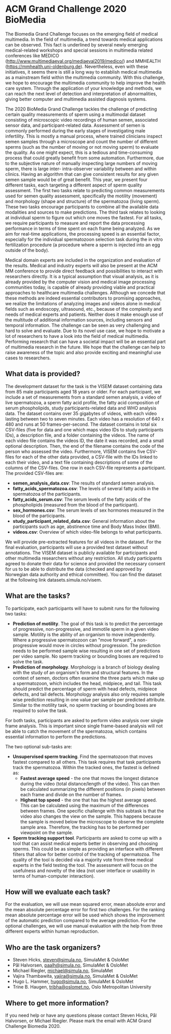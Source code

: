 # ACM Grand Challenge 2020 BioMedia

The Biomedia Grand Challenge focuses on the emerging field of medical multimedia. In the field of multimedia, a trend towards medical applications can be observed. This fact is underlined by several newly emerging medical-related workshops and special sessions in multimedia related conferences like MEDICO (http://www.multimediaeval.org/mediaeval2019/medico/) and MMHEALTH (https://mmhealth.uni-oldenburg.de). Nevertheless, even with these initiatives, it seems there is still a long way to establish medical multimedia as a mainstream field within the multimedia community. With this challenge, we hope to encourage the multimedia community to help improve the health care system. Through the application of your knowledge and methods, we can reach the next level of detection and interpretation of abnormalities, giving better computer and multimedia assisted diagnosis systems.

The 2020 BioMedia Grand Challenge tackles the challenge of predicting certain quality measurements of sperm using a multimodal dataset consisting of microscopic video recordings of human semen, associated sensor data, and participant-related data. Assessment of semen is commonly performed during the early stages of investigating male infertility. This is mostly a manual process, where trained clinicians inspect semen samples through a microscope and count the number of different sperms (such as the number of moving or not moving sperm) to evaluate the quality. As one might expect, this is a tedious and time-consuming process that could greatly benefit from some automation. Furthermore, due to the subjective nature of manually inspecting large numbers of moving sperm, there is large inter- intra-observer variability between and within clinics. Having an algorithm that can give consistent results for any given semen sample would be of great benefit. This year, we present four different tasks, each targeting a different aspect of sperm quality assessment. The first two tasks relate to predicting common measurements used for semen quality assessment, specifically the motility (movement) and morphology (shape and structure) of the spermatozoa (living sperm). These two tasks encourage participants to combine all the available data modalities and sources to make predictions. The third task relates to looking at individual sperm to figure out which one moves the fastest. For all tasks, we require participants to measure and report the data processing performance in terms of time spent on each frame being analyzed. As we aim for real-time applications, the processing speed is an essential factor, especially for the individual spermatozoon selection task during the in vitro fertilization procedure (a procedure where a sperm is injected into an egg outside of the body).

Medical domain experts are included in the organization and evaluation of the results. Medical and industry experts will also be present at the ACM MM conference to provide direct feedback and possibilities to interact with researchers directly. It is a typical assumption that visual analysis, as it is already provided by the computer vision and medical image processing communities today, is capable of already providing viable and practical approaches to healthcare multimedia challenges. Although we concede that these methods are indeed essential contributors to promising approaches, we realize the limitations of analyzing images and videos alone in medical fields such as endoscopy, ultrasound, etc., because of the complexity and needs of medical experts and patients. Neither does it make enough use of the multitude of additional information sources, including sensors and temporal information. The challenge can be seen as very challenging and hard to solve and evaluate. Due to its novel use case, we hope to motivate a lot of researchers to have a look into the field of medical multimedia. Performing research that can have a societal impact will be an essential part of multimedia research in the future. We hope that the challenge can help to raise awareness of the topic and also provide exciting and meaningful use cases to researchers.


## What data is provided?
The development dataset for the task is the VISEM dataset containing data from 85 male participants aged 18 years or older. For each participant, we include a set of measurements from a standard semen analysis, a video of live spermatozoa, a sperm fatty acid profile, the fatty acid composition of serum phospholipids, study participants-related data and WHO analysis data. The dataset contains over 35 gigabytes of videos, with each video lasting between two to seven minutes. Each video has a resolution of 640 x 480 and runs at 50 frames-per-second. The dataset contains in total six CSV-files (five for data and one which maps video IDs to study participants IDs), a description file, and a folder containing the videos. The name of each video file contains the videos ID, the date it was recorded, and a small optional description. Then, the end of the filename contains the code of the person who assessed the video. Furthermore, VISEM contains five CSV-files for each of the other data provided, a CSV-file with the IDs linked to each their video, and a text file containing descriptions of some of the columns of the CSV-files. One row in each CSV-file represents a participant. The provided CSV-files are:

* **semen_analysis_data.csv**: The results of standard semen analysis.
* **fatty_acids_spermatozoa.csv**: The levels of several fatty acids in the spermatozoa of the participants.
* **fatty_acids_serum.csv**: The serum levels of the fatty acids of the phospholipids (measured from the blood of the participant).
* **sex_hormones.csv**: The serum levels of sex hormones measured in the blood of the participants.
* **study_participant_related_data.csv**: General information about the participants such as age, abstinence time and Body Mass Index (BMI).
* **videos.csv**: Overview of which video-file belongs to what participants.

We will provide pre-extracted features for all videos in the dataset. For the final evaluation, participants will use a provided test dataset without annotations. The VISEM dataset is publicly available for participants and other multimedia researchers without any restriction. All study participants agreed to donate their data for science and provided the necessary consent for us to be able to distribute the data (checked and approved by Norwegian data authority and ethical committee). You can find the dataset at the following link datasets.simula.no/visem.

## What are the tasks?
To participate, each participants will have to submit runs for the following two tasks:

* **Prediction of motility**. The goal of this task is to predict the percentage of progressive, non-progressive, and immotile sperm in a given video sample. Motility is the ability of an organism to move independently. Where a progressive spermatozoon can "move forward", a non-progressive would move in circles without progression. The prediction needs to be performed sample wise resulting in one set of predictions per video sample. No sperm tracking or bounding boxes are required to solve the task.
* **Prediction of morphology**. Morphology is a branch of biology dealing with the study of an organism's form and structural features. In the context of semen, doctors often examine the three parts which make up a spermatozoon, which includes the head, midpiece, and tail. This task should predict the percentage of sperm with head defects, midpiece defects, and tail defects. Morphology analysis also only requires sample wise prediction resulting in one value per sample per predicted attribute. Similar to the motility task, no sperm tracking or bounding boxes are required to solve the task.

For both tasks, participants are asked to perform video analysis over single frame analysis. This is important since single frame-based analysis will not be able to catch the movement of the spermatozoa, which contains essential information to perform the predictions.

The two optional sub-tasks are:

* **Unsupervised sperm tracking**. Find the spermatozoon that moves fastest compared to all others. This task requires that task participants track the spermatozoa. Within the tracked ones, the fastest is defined as: 
    * **Fastest average speed** - the one that moves the longest distance during the video (total distance/length of the video). This can then be calculated summarizing the different positions (in pixels) between each frame and divide on the number of frames.
    * **Highest top speed** - the one that has the highest average speed. This can be calculated using the maximum of the differences between frames.
One specific challenge with this subtask is that the video also changes the view on the sample. This happens because the sample is moved below the microscope to observe the complete sample area. Therefore, the tracking has to be performed per viewpoint on the sample.
* **Sperm tracking support tool**. Participants are asked to come up with a tool that can assist medical experts better in observing and choosing sperms. This could be as simple as providing an interface with different filters that allow for better control of the tracking of spermatozoa. The quality of the tool is decided via a majority vote from three medical experts in the field testing the tool. The assessment will focus on the usefulness and novelty of the idea (not user interface or usability in terms of human-computer interaction).

## How will we evaluate each task?
For the evaluation, we will use mean squared error, mean absolute error and the mean absolute percentage error for first two challenges. For the ranking mean absolute percentage error will be used which shows the improvement of the automatic prediction compared to the average prediction. For the optional challenges, we will use manual evaluation with the help from three different experts within human reproduction.

## Who are the task organizers?
* Steven Hicks, steven@simula.no, SimulaMet & OsloMet
* Pål Halvorsen, paalh@simula.no, SimulaMet & OsloMet
* Michael Riegler, michael@simula.no, SimulaMet
* Vajira Thambawita, vajira@simula.no, SimulaMet & OsloMet
* Hugo L. Hammer, hugo@simula.no, SimulaMet & OsloMet
* Trine B. Haugen, tribha@oslomet.no, Oslo Metropolitan University

## Where to get more information?
If you need help or have any questions please contact Steven Hicks, Pål Halvorsen, or Michael Riegler. Please mark the email with ACM Grand Challenge Biomedia 2020.

